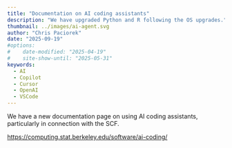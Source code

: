```yaml
---
title: "Documentation on AI coding assistants"
description: "We have upgraded Python and R following the OS upgrades."
thumbnail: ../images/ai-agent.svg
author: "Chris Paciorek"
date: "2025-09-19"
#options:
#    date-modified: "2025-04-19"
#    site-show-until: "2025-05-31"
keywords:
  - AI
  - Copilot
  - Cursor
  - OpenAI
  - VSCode
---
```


We have a new documentation page on using AI coding assistants,
particularly in connection with the SCF.

https://computing.stat.berkeley.edu/software/ai-coding/
